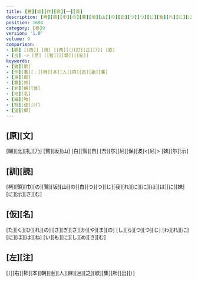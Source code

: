 ```yaml
---
title: [鷺][坂][作][歌][一][首]
description: [栲][領][巾][の][鷺][坂][山][の][白][つ][つ][じ][我][れ][に][に][ほ][は][に][妹][に][示][さ][む]
position: 1694
category: [巻]9
version: '1.0'
volume: 9
comparison:
- [歌] [[西]] [謌] [[西][（][訂][正][）]] [歌]
- [弖] -> [尼] [[藍]][[類]][[紀]]
keywords:
- [雑][歌]
- [作][者][：][柿][本][人][麻][呂][歌][集]
- [京][都]
- [羈][旅]
- [非][略][体]
- [地][名]
- [植][物]
- [牫][侄][げ]
- [望][郷]
---
```


## [原][文]

[細][比][礼][乃] [鷺][坂][山] [白][管][自] [吾][尓][尼][保][波]<[尼]> [妹][尓][示]

## [訓][読]

[栲][領][巾][の][鷺][坂][山][の][白][つ][つ][じ][我][れ][に][に][ほ][は][に][妹][に][示][さ][む]

## [仮][名]

[た][く][ひ][れ][の] [さ][ぎ][さ][か][や][ま][の] [し][ら][つ][つ][じ] [わ][れ][に][に][ほ][は][ね] [い][も][に][し][め][さ][む]

## [左][注]

[（][右][柿][本][朝][臣][人][麻][呂][之][歌][集][所][出][）]
